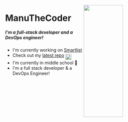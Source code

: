 <a href="#"><img src="https://github-readme-stats.vercel.app/api?username=ManuTheCoder&show_icons=true" style='margin:0;' width="50%" height="360" align="right"></a>
<h1>ManuTheCoder</h1>
<h5>I'm a full-stack developer and a DevOps engineer!</h5>
<!-- <a href="#" style='margin:0;'><img src="https://github-readme-stats.vercel.app/api/top-langs/?username=ManuTheCoder&layout=compact" style='margin:0;' width="390" height="190" align="center"></a> -->
<ul>
  <li>I'm currently working on <a href="https://smartlist.ga">Smartlist</a></li>
  <li>Check out my <a href="https://github.com/ManuTheCoder/docjs">latest repo</a> <img src="https://github.githubassets.com/images/mona-whisper.gif" width="20px" align='middle'></li>
  <li>I'm currently in middle school 🏫</li>
  <li>I'm a full stack developer & a DevOps Engineer!</li>
</ul>
<!-- <a href="https://smartlist.ga"><img src="https://i.ibb.co/PZr6Gdn/save-money-by-keeping-track-of-what-you-have-at-home-1.png" width="50%"></a> -->
